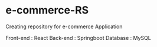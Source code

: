 # e-commerce-RS
Creating repository for e-commerce Application

Front-end : React
Back-end : Springboot
Database : MySQL

